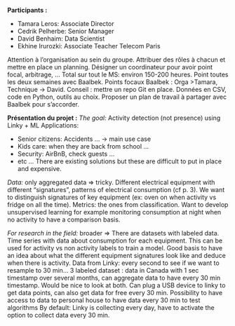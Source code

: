 **Participants :**
- Tamara Leros: Associate Director
- Cedrik Pelherbe: Senior Manager
- David Benhaim: Data Scientist
- Ekhine Irurozki: Associate Teacher Telecom Paris

Attention à l’organisation au sein du groupe. Attribuer des rôles à chacun et mettre en place un planning. Désigner un coordinateur pour avoir point focal, arbitrage, … Total sur tout le MS: environ 150-200 heures. Point toutes les deux semaines avec Baalbek. Points focaux Baalbek : Orga >Tamara, Technique -> David. Conseil : mettre un repo Git en place. Données en CSV, code en Python, outils au choix. Proposer un plan de travail à partager avec Baalbek pour s’accorder.

**Présentation du projet :**
*The goal:* Activity detection (not presence) using Linky + ML
Applications:
- Senior citizens: Accidents … -> main use case
- Kids care: when they are back from school …
- Security: AirBnB, check guests …
- etc …
There are existing solutions but these are difficult to put in place and expensive. 

*Data:* only aggregated data => tricky. Different electrical equipment with different “signatures”, patterns of electrical consumption (cf p. 3). We want to distinguish signatures of key equipment (ex: oven on when activity vs fridge on all the time). Metrics: the ones from classification. Want to develop unsupervised learning for example monitoring consumption at night when no activity to have a comparison basis.

*For research in the field:* broader => There are datasets with labeled data. Time series with data about consumption for each equipment. This can  be used for activity vs non activity labels to train a model. Good basis to have an idea about what the different equipment signatures look like and deduce when there is activity. Data from Linky: every second to see if we want to resample to 30 min… 3 labeled dataset : data in Canada with 1 sec timestamp over several months, can aggregate data to have every 30 min timestamp. Would be nice to look at both. Can plug a USB device to linky to get data points, can also get data for free every 30 min. Possibility to have access to data to personal house to have data every 30 min to test algorithms By default: Linky is collecting every day, have to activate the option to collect data every 30 min.

